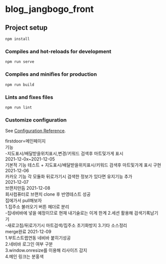 # blog_jangbogo_front

## Project setup
```
npm install
```

### Compiles and hot-reloads for development
```
npm run serve
```

### Compiles and minifies for production
```
npm run build
```

### Lints and fixes files
```
npm run lint
```

### Customize configuration
See [Configuration Reference](https://cli.vuejs.org/config/).

firstdoor=메인페이지    
기능  
-지도표시/배달받을위치표시,변경/키워드 검색후 마트및가게 표시  
2021-12-0x~2021-12-05  
기본적 기능 테스트 + 지도표시/배달받을위치표시/키워드 검색후 마트및가게 표시 구현   
2021-12-06  
카카오 기능 각 모듈화 뒤로가기시 검색한 정보가 있다면 유지기능 추가  
2021-12-07  
브랜치만듬
2021-12-08  
회사컴퓨터로 브랜치 clone 후 반영테스트 성공  
집에가서 pull해보자  
1.집주소 불러오기 버튼 헤더로 분리  
-집네비바에 넣을 예정이므로 현재 내기술로는 이게 한계
2.세션 활용해 검색기록남기기  
-새로고침/뒤로가기시 마트검색/집주소 초기화방지
3.기타 소스정리  
merge완료
2021-12-09  
1.부트스트랩연동 네비바 붙히기성공  
2.네비바 로그인 여부 구분  
3.window.onresize를 이용해 리사이즈 감지  
4.메인 링크는 분홍색  

